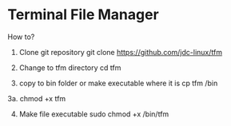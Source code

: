 # Terminal File Manager

How to?
1. Clone git repository
git clone https://github.com/jdc-linux/tfm

2. Change to tfm directory
cd tfm

3. copy to bin folder or make executable where it is
cp tfm /bin

3a.
chmod +x tfm

4. Make file executable
sudo chmod +x /bin/tfm
